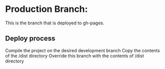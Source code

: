 # Production Branch:

This is the branch that is deployed to gh-pages.

## Deploy process

Compile the project on the desired development branch
Copy the contents of the /dist directory
Override this branch with the contents of /dist directory
